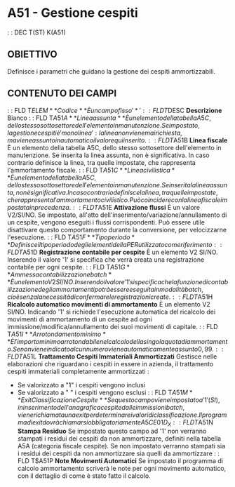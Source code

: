 # A51 - Gestione cespiti
 :  : DEC T(ST) K(A51)
## OBIETTIVO
Definisce i parametri che guidano la gestione dei cespiti ammortizzabili.
## CONTENUTO DEI CAMPI
 :  : FLD T$ELEM **Codice**
È un campo fisso '*'
 :  : FLD T$DESC **Descrizione**
Bianco
 :  : FLD T$A51A **Linea assunta**
È un elemento della tabella A5C, dello stesso sottosettore dell'elemento in manutenzione. Se impostato, la gestione cespiti è 'monolinea' :  la linea non viene mai richiesta, ma viene assunto in automatico il valore qui inserito.
 :  : FLD T$A51B **Linea fiscale**
È un elemento della tabella A5C, dello stesso sottosettore dell'elemento in manutenzione. Se inserita la linea assunta, non è significativa. In caso contrario definisce la linea, tra quelle impostate, che rappresenta l'ammortamento fiscale.
 :  : FLD T$A51C **Linea civilistica**
È un elemento della tabella A5C, dello stesso sottosettore dell'elemento in manutenzione. Se inserita la linea assunta, non è significativa. In caso contrario definisce la linea, tra quelle impostate, che rappresenta l'ammortamento civilistico. Può coincidere con la linea fiscale impostata in precedenza.
 :  : FLD T$A51E **Attivazione flussi**
È un valore V2/SI/NO. Se impostato, all'atto dell'inserimento/variazione/annullamento di un cespite, vengono eseguiti i flussi corrispondenti.
Può essere utile disattivare questo comportamento durante la conversione, per velocizzarne l'esecuzione.
 :  : FLD T$A51F **Tipo periodo**
Definisce il tipo periodo degli elementi della PER utilizzato come riferimento
 :  : FLD T$A51D **Registrazione contabile per cespite**
È un elemento V2 SI/NO. Inserendo il valore '1' si specifica che verrà creata una registrazione contabile per ogni cespite.
 :  : FLD T$A51G **Ammessa contabilizzazione batch**
È un elemento V2 SI/NO. Inserendo il valore '1' si specifica che la funzione di contabilizzazione degli ammortamenti potrà essere eseguita in modalità batch, cioè senza la necessità di confermare le registrazioni create.
 :  : FLD T$A51H **Ricalcolo automatico movimenti di ammortamento**
È un elemento V2 SI/NO. Indicando '1' si richiede l'esecuzione automatica del ricalcolo dei movimenti di ammortamento di un cespite ad ogni immissione/modifica/annullamento dei suoi movimenti di capitale.
 :  : FLD T$A51I **Arrotondamento minimo**
È l'importo minimo arrotondabile nel calcolo della singola quota di ammortamento. Se
non viene indicato alcun numero viene automaticamente assunto 0,99.
 :  : FLD T$A51L **Trattamento Cespiti Immateriali Ammortizzati**
Gestisce nelle elaborazioni che riguardano i cespiti in essere in azienda, il trattamento
cespiti immateriali completamente ammortizzati : 
* Se valorizzato a "1" i cespiti vengono inclusi
* Se valorizzato a " " i cespiti vengono esclusi
 :  : FLD T$A51M **Exit Classificazione Cespite**
Se questo campo viene impostato a '1' (SI), in inserimento dell'anagrafica cespite dalle immissioni
batch, viene richiamata una exit per determinare i valori di classificazione.
Il programma di exit dovrà chiamarsi obbligatoriamente A5CE01D_X
 :  : FLD T$A51N **Stampa Residuo**
Se impostato questo campo ad '1' non verranno stampati i residui dei cespiti da non ammortizzare,
definiti nella tabella A5A (categoria fiscale cespite).
Se non impostato verranno stampati sia i residui dei cespiti da non ammortizzare sia quelli da
ammortizzare
 :  : FLD T$A51P **Note Movimenti Automatici**
Se impostato il programma di calcolo ammortamento scriverà le note per ogni movimento automatico,
con il dettaglio di come è stato fatto il calcolo.
